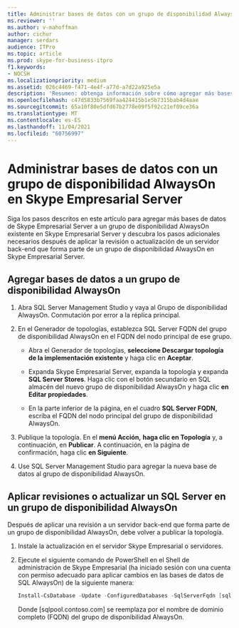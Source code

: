 ```yaml
---
title: Administrar bases de datos con un grupo de disponibilidad AlwaysOn en Skype Empresarial Server
ms.reviewer: ''
ms.author: v-mahoffman
author: cichur
manager: serdars
audience: ITPro
ms.topic: article
ms.prod: skype-for-business-itpro
f1.keywords:
- NOCSH
ms.localizationpriority: medium
ms.assetid: 026c4469-f471-4e4f-a77d-a7d22a925e5a
description: 'Resumen: obtenga información sobre cómo agregar más bases de datos de Skype Empresarial Server a un grupo de disponibilidad AlwaysOn existente y obtenga información sobre los pasos adicionales necesarios después de aplicar la revisión o actualización de un servidor back-end que forma parte de un grupo de disponibilidad AlwaysOn en Skype Empresarial Server.'
ms.openlocfilehash: c47d5833b7569faa424415b1e5b7315bab4d4aae
ms.sourcegitcommit: 65a10f80e5dfd67b2778e09f5f92c21ef09ce36a
ms.translationtype: MT
ms.contentlocale: es-ES
ms.lasthandoff: 11/04/2021
ms.locfileid: "60756997"
---
```

# <a name="manage-databases-with-an-alwayson-availability-group-in-skype-for-business-server"></a>Administrar bases de datos con un grupo de disponibilidad AlwaysOn en Skype Empresarial Server

Siga los pasos descritos en este artículo para agregar más bases de datos de Skype Empresarial Server a un grupo de disponibilidad AlwaysOn existente en Skype Empresarial Server y descubra los pasos adicionales necesarios después de aplicar la revisión o actualización de un servidor back-end que forma parte de un grupo de disponibilidad AlwaysOn en Skype Empresarial Server.

## <a name="add-databases-to-an-alwayson-availability-group"></a>Agregar bases de datos a un grupo de disponibilidad AlwaysOn 

1. Abra SQL Server Management Studio y vaya al Grupo de disponibilidad AlwaysOn. Conmutación por error a la réplica principal.
    
2. En el Generador de topologías, establezca SQL Server FQDN del grupo de disponibilidad AlwaysOn en el FQDN del nodo principal de ese grupo.
    
   - Abra el Generador de topologías, **seleccione Descargar topología de la implementación existente** y haga clic en **Aceptar**.
    
   - Expanda Skype Empresarial Server, expanda la topología y expanda **SQL Server Stores**. Haga clic con el botón secundario en SQL almacén del nuevo grupo de disponibilidad AlwaysOn y haga clic **en Editar propiedades**.
    
   - En la parte inferior de la página, en el cuadro **SQL Server FQDN,** escriba el FQDN del nodo principal del grupo de disponibilidad AlwaysOn.
    
3. Publique la topología. En el **menú Acción,** **haga clic en Topología** y, a continuación, en **Publicar**. A continuación, en la página de confirmación, haga clic **en Siguiente**.
    
4. Use SQL Server Management Studio para agregar la nueva base de datos al grupo de disponibilidad AlwaysOn.
    
## <a name="patch-or-update-a-sql-server-in-an-alwayson-availability-group"></a>Aplicar revisiones o actualizar un SQL Server en un grupo de disponibilidad AlwaysOn

Después de aplicar una revisión a un servidor back-end que forma parte de un grupo de disponibilidad AlwaysOn, debe volver a publicar la topología.

1. Instale la actualización en el servidor Skype Empresarial o servidores.
    
2. Ejecute el siguiente comando de PowerShell en el Shell de administración de Skype Empresarial (ha iniciado sesión con una cuenta con permiso adecuado para aplicar cambios en las bases de datos de SQL AlwaysOn) de la siguiente manera:
    
    ```PowerShell
    Install-CsDatabase -Update -ConfiguredDatabases -SqlServerFqdn [sqlpool.contoso.com] -Verbose
    ```

    Donde [sqlpool.contoso.com] se reemplaza por el nombre de dominio completo (FQDN) del grupo de disponibilidad AlwaysOn.

